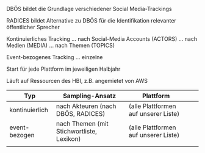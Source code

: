 DBÖS
bildet die Grundlage verschiedener Social Media-Trackings

RADICES
bildet Alternative zu DBÖS für die Identifikation relevanter öffentlicher Sprecher

Kontinuierliches Tracking 
… nach Social-Media Accounts (ACTORS)
… nach Medien (MEDIA)
… nach Themen (TOPICS)

Event-bezogenes Tracking
… einzelne 

Start für jede Plattform im jeweiligen Halbjahr

Läuft auf Ressourcen des HBI, z.B. angemietet von AWS












|  Typ |  Sampling-Ansatz | Plattform  |   |   |
|---|---|---|---|---|
| kontinuierlich  |  nach Akteuren (nach DBÖS, RADICES) |  (alle Plattformen auf unserer Liste) |   |   |
| event-bezogen  | nach Themen (mit Stichwortliste, Lexikon)  | (alle Plattformen auf unserer Liste)  |   |   |
|   |   |   |   |   |
